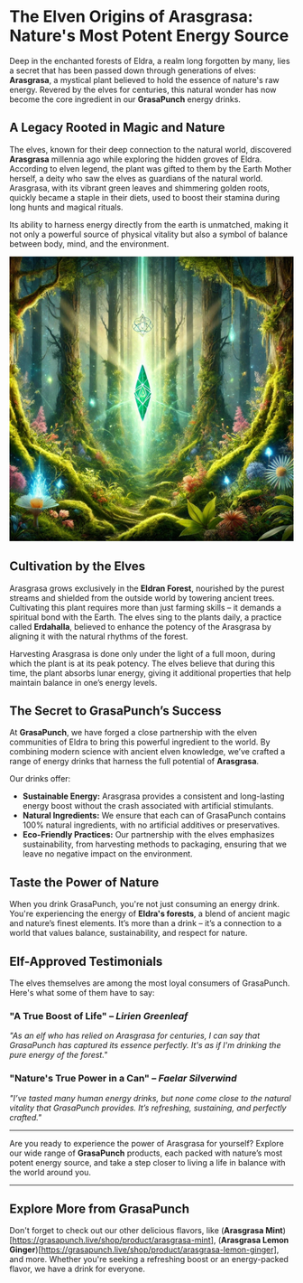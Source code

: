 # The Elven Origins of Arasgrasa: Nature's Most Potent Energy Source

Deep in the enchanted forests of Eldra, a realm long forgotten by many, lies a secret that has been passed down through generations of elves: **Arasgrasa**, a mystical plant believed to hold the essence of nature's raw energy. Revered by the elves for centuries, this natural wonder has now become the core ingredient in our **GrasaPunch** energy drinks.

## A Legacy Rooted in Magic and Nature

The elves, known for their deep connection to the natural world, discovered **Arasgrasa** millennia ago while exploring the hidden groves of Eldra. According to elven legend, the plant was gifted to them by the Earth Mother herself, a deity who saw the elves as guardians of the natural world. Arasgrasa, with its vibrant green leaves and shimmering golden roots, quickly became a staple in their diets, used to boost their stamina during long hunts and magical rituals.

Its ability to harness energy directly from the earth is unmatched, making it not only a powerful source of physical vitality but also a symbol of balance between body, mind, and the environment.

[![Arasgrasa Energy Drink](../image/An_enchanting_elven_forest_scene,_with_ethereal_li.png)](https://www.grasapunch.live)

## Cultivation by the Elves

Arasgrasa grows exclusively in the **Eldran Forest**, nourished by the purest streams and shielded from the outside world by towering ancient trees. Cultivating this plant requires more than just farming skills – it demands a spiritual bond with the Earth. The elves sing to the plants daily, a practice called **Erdahalla**, believed to enhance the potency of the Arasgrasa by aligning it with the natural rhythms of the forest.

Harvesting Arasgrasa is done only under the light of a full moon, during which the plant is at its peak potency. The elves believe that during this time, the plant absorbs lunar energy, giving it additional properties that help maintain balance in one’s energy levels.

## The Secret to GrasaPunch’s Success

At **GrasaPunch**, we have forged a close partnership with the elven communities of Eldra to bring this powerful ingredient to the world. By combining modern science with ancient elven knowledge, we’ve crafted a range of energy drinks that harness the full potential of **Arasgrasa**. 

Our drinks offer:

- **Sustainable Energy:** Arasgrasa provides a consistent and long-lasting energy boost without the crash associated with artificial stimulants.
- **Natural Ingredients:** We ensure that each can of GrasaPunch contains 100% natural ingredients, with no artificial additives or preservatives.
- **Eco-Friendly Practices:** Our partnership with the elves emphasizes sustainability, from harvesting methods to packaging, ensuring that we leave no negative impact on the environment.

## Taste the Power of Nature

When you drink GrasaPunch, you're not just consuming an energy drink. You're experiencing the energy of **Eldra's forests**, a blend of ancient magic and nature’s finest elements. It’s more than a drink – it’s a connection to a world that values balance, sustainability, and respect for nature.

## Elf-Approved Testimonials

The elves themselves are among the most loyal consumers of GrasaPunch. Here's what some of them have to say:

### "A True Boost of Life" – *Lirien Greenleaf*  
*"As an elf who has relied on Arasgrasa for centuries, I can say that GrasaPunch has captured its essence perfectly. It's as if I'm drinking the pure energy of the forest."*

### "Nature's True Power in a Can" – *Faelar Silverwind*  
*"I’ve tasted many human energy drinks, but none come close to the natural vitality that GrasaPunch provides. It’s refreshing, sustaining, and perfectly crafted."*

---

Are you ready to experience the power of Arasgrasa for yourself? Explore our wide range of **GrasaPunch** products, each packed with nature’s most potent energy source, and take a step closer to living a life in balance with the world around you.

---

## Explore More from GrasaPunch

Don't forget to check out our other delicious flavors, like (**Arasgrasa Mint**)[https://grasapunch.live/shop/product/arasgrasa-mint], (**Arasgrasa Lemon Ginger**)[https://grasapunch.live/shop/product/arasgrasa-lemon-ginger], and more. Whether you're seeking a refreshing boost or an energy-packed flavor, we have a drink for everyone.